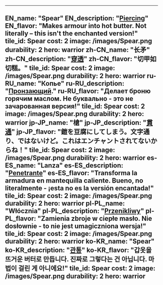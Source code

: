 ---

EN_name: "Spear"
EN_description: "<u>Piercing</u>"
EN_flavor: "Makes armour into hot butter. Not literally – this isn't the enchanted version!"
tile_id: Spear
cost: 2
image: /images/Spear.png
durability: 2
hero: warrior
zh-CN_name: "长矛"
zh-CN_description: "<u>穿透</u>"
zh-CN_flavor: "切甲如切糕。"
tile_id: Spear
cost: 2
image: /images/Spear.png
durability: 2
hero: warrior
ru-RU_name: "Копье"
ru-RU_description: "<u>Пронзающий</u>."
ru-RU_flavor: "Делает броню горячим маслом. Не буквально - это не зачарованная версия!"
tile_id: Spear
cost: 2
image: /images/Spear.png
durability: 2
hero: warrior
jp-JP_name: "槍"
jp-JP_description: "<u>貫通</u>"
jp-JP_flavor: "鎧を豆腐にしてしまう。文字通り、ではないけど。これはエンチャントされてないからね！"
tile_id: Spear
cost: 2
image: /images/Spear.png
durability: 2
hero: warrior
es-ES_name: "Lanza"
es-ES_description: "<u>Penetrante</u>"
es-ES_flavor: "Transforma la armadura en mantequilla caliente. Bueno, no literalmente - ¡esta no es la versión encantada!"
tile_id: Spear
cost: 2
image: /images/Spear.png
durability: 2
hero: warrior
pl-PL_name: "Włócznia"
pl-PL_description: "<u>Przenikliwy</u>"
pl-PL_flavor: "Zamienia zbroje w ciepłe masło. Nie dosłownie - to nie jest umagiczniona wersja!"
tile_id: Spear
cost: 2
image: /images/Spear.png
durability: 2
hero: warrior
ko-KR_name: "Spear"
ko-KR_description: "<u>관통</u>"
ko-KR_flavor: "갑옷을 뜨거운 버터로 만듭니다. 진짜로 그렇다는 건 아닙니다. 마법이 걸린 게 아니에요!"
tile_id: Spear
cost: 2
image: /images/Spear.png
durability: 2
hero: warrior
---